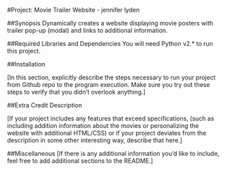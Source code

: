 #Project: Movie Trailer Website  - jennifer lyden

##Synopsis
Dynamically creates a website displaying movie posters with trailer pop-up (modal) and links to additional information.

##Required Libraries and Dependencies
You will need Python v2.* to run this project.


##Installation


[In this section, explicitly describe the steps necessary to run your project from Github repo to the program execution. Make sure you try out these steps to verify that you didn’t overlook anything.]


##Extra Credit Description


[If your project includes any features that exceed specifications, (such as including addition information about the movies or personalizing the website with additional HTML/CSS) or if your project deviates from the description in some other interesting way, describe that here.]


##Miscellaneous
[If there is any additional information you’d like to include, feel free to add additional sections to the README.]
